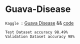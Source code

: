 # Guava-Disease

` Kaggle : `
[Guava Disease](https://www.kaggle.com/datasets/omkarmanohardalvi/guava-disease-dataset-4-types) &&
[code](https://www.kaggle.com/code/hsakash/guava-disease-test-data-98-49-valid-data-98)

`Test Dataset accuracy 98.49%` </br>
`Validation Dataset accuracy 98%`
